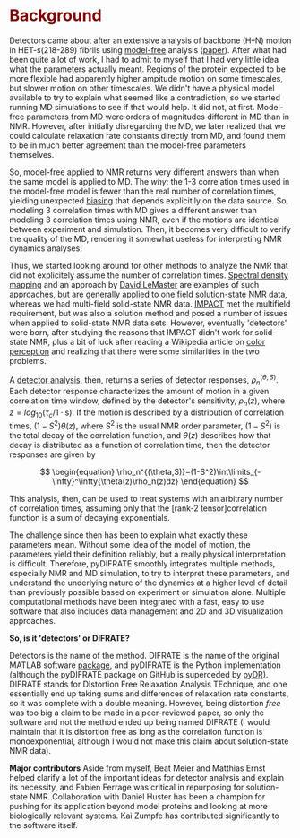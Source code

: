 # <font color="maroon"> Background </font>

Detectors came about after an extensive analysis of backbone (H–N) motion in HET-s(218-289) fibrils using [model-free](https://doi.org/10.1021/ja00381a009) analysis ([paper](https://link.springer.com/article/10.1007/s10858-016-0047-8)). After what had been quite a lot of work, I had to admit to myself that I had very little idea what the parameters actually meant. Regions of the protein expected to be more flexible had apparently higher ampitude motion on some timescales, but slower motion on other timescales. We didn't have a physical model available to try to explain what seemed like a contradiction, so we started running MD simulations to see if that would help. It did not, at first. Model-free parameters from MD were orders of magnitudes different in MD than in NMR. However, after initially disregarding the MD, we later realized that we could calculate relaxation rate constants directly from MD, and found them to be in much better agreement than the model-free parameters themselves.

So, model-free applied to NMR returns very different answers than when the same model is applied to MD. The *why*: the 1-3 correlation times used in the model-free model is fewer than the real number of correlation times, yielding unexpected [biasing](https://doi.org/10.1002/anie.201707316) that depends explicitily on the data source. So, modeling 3 correlation times with MD gives a different answer than modeling 3 correlation times using NMR, even if the motions are identical between experiment and simulation. Then, it becomes very difficult to verify the quality of the MD, rendering it somewhat useless for interpreting NMR dynamics analyses.

Thus, we started looking around for other methods to analyze the NMR that did not explicitely assume the number of correlation times. [Spectral density mapping](https://doi.org/10.1016/0022-2364(92)90135-T) and an approach by [David LeMaster](https://doi.org/10.1007/BF00197636) are examples of such approaches, but are generally applied to one field solution-state NMR data, whereas we had multi-field solid-state NMR data. [IMPACT](https://doi.org/10.1016/j.bpj.2015.06.069) met the multifield requirement, but was also a solution method and posed a number of issues when applied to solid-state NMR data sets. However, eventually 'detectors' were born, after studying the reasons that IMPACT didn't work for solid-state NMR, plus a bit of luck after reading a Wikipedia article on [color perception](https://en.wikipedia.org/wiki/Color_vision) and realizing that there were some similarities in the two problems.

A [detector analysis](https://aip.scitation.org/doi/abs/10.1063/1.5013316), then, returns a series of detector responses, $\rho_n^{(\theta,S)}$. Each detector response characterizes the amount of motion in a given correlation time window, defined by the detector's sensitivity, $\rho_n(z)$, where $z=log_{10}(\tau_c/1\cdot\mathrm {s})$. If the motion is described by a distribution of correlation times, $(1-S^2)\theta(z)$, where $S^2$ is the usual NMR order parameter, $(1-S^2)$ is the total decay of the correlation function, and $\theta(z)$ describes how that decay is distributed as a function of correlation time, then the detector responses are given by

$$
\begin{equation}
\rho_n^{(\theta,S)}=(1-S^2)\int\limits_{-\infty}^\infty{\theta(z)\rho_n(z)dz}
\end{equation}
$$

This analysis, then, can be used to treat systems with an arbitrary number of correlation times, assuming only that the \[rank-2 tensor\]correlation function is a sum of decaying exponentials. 

The challenge since then has been to explain what exactly these parameters mean. Without some idea of the model of motion, the parameters yield their definition reliably, but a really physical interpretation is difficult. Therefore, pyDIFRATE smoothly integrates multiple methods, especially NMR and MD simulation, to try to interpret these parameters, and understand the underlying nature of the dynamics at a higher level of detail than previously possible based on experiment or simulation alone. Multiple computational methods have been integrated with a fast, easy to use software that also includes data management and 2D and 3D visualization approaches.

**So, is it 'detectors' or DIFRATE?**

Detectors is the name of the method. DIFRATE is the name of the original MATLAB software [package](http://difrate.sourceforge.io/), and pyDIFRATE is the Python implementation (although the pyDIFRATE package on GitHub is superceded by [pyDR](http://github.com/alsinmr/pyDR)). DIFRATE stands for DIstortion Free Relaxation Analysis TEchnique, and one essentially end up taking sums and differences of relaxation rate constants, so it was complete with a double meaning. However, being distortion *free* was too big a claim to be made in a peer-reviewed paper, so only the software and not the method ended up being named DIFRATE (I would maintain that it is distortion free as long as the correlation function is monoexponential, although I would not make this claim about solution-state NMR data).

**Major contributors**
Aside from myself, Beat Meier and Matthias Ernst helped clarify a lot of the important ideas for detector analysis and explain its necessity, and Fabien Ferrage was critical in repurposing for solution-state NMR. Collaboration with Daniel Huster has been a champion for pushing for its application beyond model proteins and looking at more biologically relevant systems. Kai Zumpfe has contributed significantly to the software itself. 
